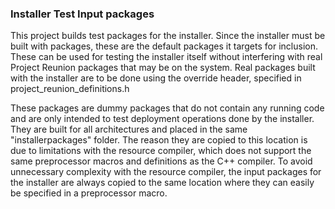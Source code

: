 
### Installer Test Input packages

This project builds test packages for the installer. Since the installer must be built with packages, these are the default packages it targets for inclusion.
These can be used for testing the installer itself without interfering with real Project Reunion packages that may be on the system. Real packages built with the
installer are to be done using the override header, specified in project_reunion_definitions.h

These packages are dummy packages that do not contain any running code and are only intended to test deployment operations done by the installer. They are built
for all architectures and placed in the same "installerpackages" folder. The reason they are copied to this location is due to limitations with the resource
compiler, which does not support the same preprocessor macros and definitions as the C++ compiler. To avoid unnecessary complexity with the resource compiler,
the input packages for the installer are always copied to the same location where they can easily be specified in a preprocessor macro.

